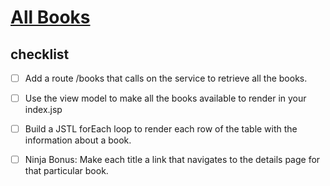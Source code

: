 # [All Books](https://login.codingdojo.com/m/315/9533/65956)

## checklist

- [ ] Add a route /books that calls on the service to retrieve all the books.

- [ ] Use the view model to make all the books available to render in your index.jsp

- [ ] Build a JSTL forEach loop to render each row of the table with the information about a book.

- [ ] Ninja Bonus: Make each title a link that navigates to the details page for that particular book.